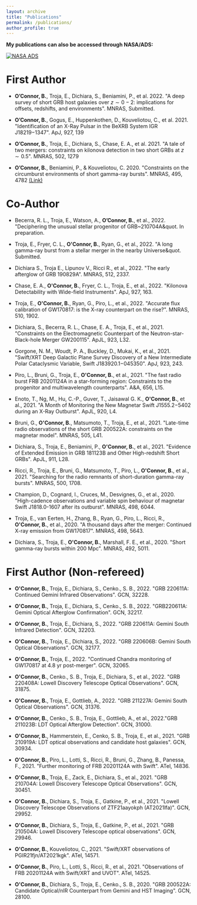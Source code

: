 ```yaml
---
layout: archive
title: "Publications"
permalink: /publications/
author_profile: true
---
```


**My publications can also be accessed through NASA/ADS:**


[![NASA ADS](/brendanoconnor.github.io/files/ads_logo_small.png)](https://ui.adsabs.harvard.edu/search/filter_aff_facet_hier_fq_aff=AND&filter_aff_facet_hier_fq_aff=aff_facet_hier%3A%220%2FGWU%22&filter_database_fq_database=AND&filter_database_fq_database=database%3A%22astronomy%22&fq=%7B!type%3Daqp%20v%3D%24fq_aff%7D&fq=%7B!type%3Daqp%20v%3D%24fq_database%7D&fq_aff=(aff_facet_hier%3A%220%2FGWU%22)&fq_database=(database%3A%22astronomy%22)&p_=0&q=%20author%3A%22O'Connor%2C%20B%22&sort=date%20desc%2C%20bibcode%20desc)


First Author
======

* **O’Connor, B.**, Troja, E., Dichiara, S., Beniamini, P., et al. 2022. &quot;A deep survey of short GRB host galaxies over $z\sim0−2$: implications for offsets, redshifts, and environments&quot;. MNRAS, Submitted.
      
* **O’Connor, B.**, Gogus, E., Huppenkothen, D., Kouveliotou, C., et al. 2021. &quot;Identification of an X-Ray Pulsar in the BeXRB System IGR J18219$-$1347&quot;. ApJ, 927, 139 

* **O’Connor, B.**, Troja, E., Dichiara, S., Chase, E. A., et al. 2021. &quot;A tale of two mergers: constraints on kilonova detection in two short GRBs at $z\sim0.5$&quot;. MNRAS, 502, 1279

* **O’Connor, B.**, Beniamini, P., & Kouveliotou, C. 2020. &quot;Constraints on the circumburst environments of short gamma-ray bursts&quot;. MNRAS, 495, 4782 [(Link)](https://academic.oup.com/mnras/article/495/4/4782/5846046)

Co-Author
======
* Becerra, R. L., Troja, E., Watson, A., **O’Connor, B.**, et al., 2022.  &quot;Deciphering the unusual stellar progenitor of GRB~210704A&quot. In preparation.

* Troja, E., Fryer, C. L., **O'Connor, B.**, Ryan, G., et al., 2022. &quot;A long gamma-ray burst from a stellar merger in the nearby Universe&quot. Submitted.  
    
* Dichiara S., Troja E., Lipunov V., Ricci R., et al., 2022. &quot;The early afterglow of GRB 190829A&quot;. MNRAS, 512, 2337.
    
* Chase, E. A., **O'Connor, B.**, Fryer, C. L., Troja, E., et al., 2022. &quot;Kilonova Detectability with Wide-field Instruments&quot;. ApJ, 927, 163. 
    
* Troja, E., **O'Connor, B.**, Ryan, G., Piro, L., et al., 2022. &quot;Accurate flux calibration of GW170817: is the X-ray counterpart on the rise?&quot;. MNRAS, 510, 1902.
    
* Dichiara, S., Becerra, R. L., Chase, E. A., Troja, E., et al., 2021. &quot;Constraints on the Electromagnetic Counterpart of the Neutron-star-Black-hole Merger GW200115&quot;. ApJL, 923, L32.
    
* Gorgone, N. M., Woudt, P. A., Buckley, D., Mukai, K., et al., 2021. &quot;Swift/XRT Deep Galactic Plane Survey Discovery of a New Intermediate Polar Cataclysmic Variable, Swift J183920.1$-$045350&quot;. ApJ, 923, 243. 
    
* Piro, L., Bruni, G., Troja, E., **O'Connor, B.**, et al., 2021. &quot;The fast radio burst FRB 20201124A in a star-forming region: Constraints to the progenitor and multiwavelength counterparts&quot;. A&A, 656, L15.
    
* Enoto, T., Ng, M., Hu, C.-P., Guver, T., Jaisawal G. K., **O'Connor, B.**, et al., 2021. &quot;A Month of Monitoring the New Magnetar Swift J1555.2$-$5402 during an X-Ray Outburst&quot;. ApJL, 920, L4.
    
* Bruni, G., **O'Connor, B.**, Matsumoto, T., Troja, E., et al., 2021. &quot;Late-time radio observations of the short GRB 200522A: constraints on the magnetar model&quot;. MNRAS, 505, L41. 
    
* Dichiara, S., Troja, E., Beniamini, P., **O'Connor, B.**, et al., 2021. &quot;Evidence of Extended Emission in GRB 181123B and Other High-redshift Short GRBs&quot;. ApJL, 911, L28.
    
* Ricci, R., Troja, E., Bruni, G., Matsumoto, T., Piro, L., **O'Connor, B.**, et al., 2021. &quot;Searching for the radio remnants of short-duration gamma-ray bursts&quot;. MNRAS, 500, 1708.
    
* Champion, D., Cognard, I., Cruces, M., Desvignes, G., et al., 2020. &quot;High-cadence observations and variable spin behaviour of magnetar Swift J1818.0-1607 after its outburst&quot;. MNRAS, 498, 6044.
    
* Troja, E., van Eerten, H., Zhang, B., Ryan, G., Piro, L., Ricci, R., **O'Connor, B.**, et al., 2020. &quot;A thousand days after the merger: Continued X-ray emission from GW170817&quot;. MNRAS, 498, 5643.
    
* Dichiara, S., Troja, E., **O'Connor, B.**, Marshall, F. E., et al., 2020. &quot;Short gamma-ray bursts within 200 Mpc&quot;. MNRAS, 492, 5011.
    

First Author (Non-refereed)
======
* **O'Connor, B.**, Troja, E., Dichiara, S., Cenko., S. B., 2022. &quot;GRB 220611A: Continued Gemini Infrared Observations&quot;. GCN, 32228.

* **O'Connor, B.**, Troja, E., Dichiara, S., Cenko., S. B., 2022. &quot;GRB220611A: Gemini Optical Afterglow Confirmation&quot;. GCN, 32217.
    
* **O'Connor, B.**, Troja, E., Dichiara, S., 2022. &quot;GRB 220611A: Gemini South Infrared Detection&quot;. GCN, 32203. 
    
* **O'Connor, B.**, Troja, E., Dichiara, S., 2022. &quot;GRB 220606B: Gemini South Optical Observations&quot;. GCN, 32177. 
    
* **O'Connor, B.**, Troja, E., 2022. &quot;Continued Chandra monitoring of GW170817 at 4.8 yr post-merger&quot;. GCN, 32065.
    
* **O'Connor, B.**, Cenko., S. B., Troja, E., Dichiara, S., et al., 2022. &quot;GRB 220408A: Lowell Discovery Telescope Optical Observations&quot;. GCN, 31875.
    
* **O'Connor, B.**, Troja, E., Gottlieb, A., 2022. &quot;GRB 211227A: Gemini South Optical Observations&quot;. GCN, 31376. 
    
* **O'Connor, B.**, Cenko., S. B., Troja, E., Gottlieb, A., et al.,  2022.&quot;GRB 211023B: LDT Optical Afterglow Detection&quot;. GCN, 31000. 
    
* **O'Connor, B.**, Hammerstein, E., Cenko, S. B., Troja, E., et al., 2021. &quot;GRB 210919A: LDT optical observations and candidate host galaxies&quot;. GCN, 30934.
    
* **O'Connor, B.**, Piro, L., Lotti, S., Ricci, R., Bruni, G., Zhang, B., Panessa, F., 2021. &quot;Further monitoring of FRB 20201124A with Swift&quot;. ATel, 14836.
    
* **O'Connor, B.**, Troja, E., Zack, E., Dichiara, S., et al., 2021. &quot;GRB 210704A: Lowell Discovery Telescope Optical Observations&quot;. GCN, 30451. 
    
* **O'Connor, B.**, Dichiara, S., Troja, E., Gatkine, P., et al., 2021. &quot;Lowell Discovery Telescope Observations of ZTF21aayokph (AT2021lfa)&quot;. GCN, 29952. 
    
* **O'Connor, B.**, Dichiara, S., Troja, E., Gatkine, P., et al., 2021. &quot;GRB 210504A: Lowell Discovery Telescope optical observations&quot;. GCN, 29946.
    
* **O'Connor, B.**, Kouveliotou, C., 2021. &quot;Swift/XRT observations of PGIR21fjn/AT2021kgk&quot;. ATel, 14571.
    
* **O'Connor, B.**, Piro, L., Lotti, S., Ricci, R., et al., 2021. &quot;Observations of FRB 20201124A with Swift/XRT and UVOT&quot;. ATel, 14525.

* **O'Connor, B.**, Dichiara, S., Troja, E., Cenko., S. B., 2020. &quot;GRB 200522A: Candidate Optical/nIR Counterpart from Gemini and HST Imaging&quot;. GCN, 28100.
